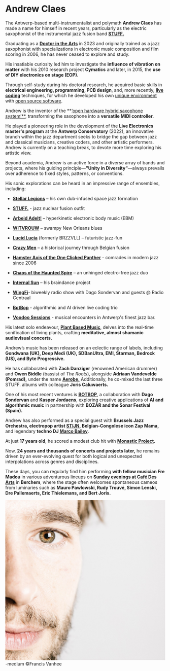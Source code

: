 # Andrew Claes

The Antwerp-based multi-instrumentalist and polymath **Andrew Claes** has made a name for himself in recent years, particularly as the electric saxophonist of the instrumental jazz fusion band **[STUFF.](music-stuff.md)**


Graduating as a **[Doctor in the Arts](projects-jazzhands.md)** in 2023 and originally trained as a jazz saxophonist with specializations in electronic music composition and film scoring in 2006, he has never ceased to explore and study.


His insatiable curiosity led him to investigate the **influence of vibration on matter** with his 2010 research project **Cymatics** and later, in 2015, the **use of DIY electronics on stage (EOP).**


Through self-study during his doctoral research, he acquired basic skills in **electrical engineering, programming, PCB design**, and, more recently, **[live coding](music-livecoding)** techniques, for which he developed his own [unique environment](software-livecoding.md) with [open source software](https://www.bespokesynth.com).


Andrew is the inventor of the **[‘open hardware hybrid saxophone system’**](projects-hybridsax), transforming the saxophone into a **versatile MIDI controller.**


He played a pioneering role in the development of the **Live Electronics master's program** at the **Antwerp Conservatory** (2022), an innovative branch within the jazz department seeks to bridge the gap between jazz and classical musicians, creative coders, and other artistic performers. 
Andrew is currently on a teaching break, to devote more time exploring his artistic view. 


Beyond academia, Andrew is an active force in a diverse array of bands and projects, where his guiding principle—**"Unity in Diversity"**—always prevails over adherence to fixed styles, patterns, or conventions.


His sonic explorations can be heard in an impressive range of ensembles, including:


- **[Stellar Legions](music-stellarlegions.md)** – his own dub-infused space jazz formation

- **[STUFF.](music-stuff.md)** - jazz nuclear fusion outfit

- **[Arbeid Adelt!](music-arbeidadelt.md)** – hyperkinetic electronic body music (EBM)

- **[WITVROUW](music-witvrouw.md)** – swampy New Orleans blues

- **[Lucid Lucia](music-lucidlucia.md)** (formerly BRZZVLL) – futuristic jazz-fun

- **[Crazy Men](music-crazymen.md)** – a historical journey through Belgian fusion

- **[Hamster Axis of the One Clicked Panther](music-hamsteraxis.md)** - comrades in modern jazz since 2006

- **[Chaos of the Haunted Spire](music-chaos.md)** – an unhinged electro-free jazz duo

- **[Internal Sun](music-internalsun.md)** – his braindance project

- **[WingFi](music-wingfi.md)**- biweekly radio show with Dago Sondervan and guests @ Radio Centraal

- **[BotBop](music-botbop.md)** - algorithmic and AI driven live coding trio

- **[Voodoo Sessions](music-voodoo.md)** - musical encounters in Antwerp's finest jazz bar.


His latest solo endeavour, **[Plant Based Music](music-pbm.md)**, delves into the real-time sonification of living plants, crafting **meditative, almost shamanic audiovisual concerts.**


Andrew’s music has been released on an eclectic range of labels, including **Gondwana (UK), Deep Medi (UK), SDBanUltra, EMI, Starman, Bedrock (US), and Byte Progressive.**


He has collaborated with **Zach Danziger** (renowned American drummer) and **Owen Biddle** (bassist of _The Roots_), alongside **Adriaan Vandevelde (Pomrad),** under the name **[Aerobe.](music-aerobe.md)** Additionally, he co-mixed the last three STUFF. albums with colleague **Joris Caluwaerts.**


One of his most recent ventures is **[BOTBOP](music-botbop.md)**, a collaboration with **Dago Sondervan** and **Kasper Jordaens**, exploring creative applications of **AI and algorithmic music** in partnership with **BOZAR and the Sonar Festival (Spain).**


Andrew has also performed as a special guest with **Brussels Jazz Orchestra, electropop artist [STIJN](music-stijn.md), Belgian-Congolese icon Zap Mama,** and legendary **techno DJ [Marco Bailey](music-marcobailey.md).**


At just **17 years old**, he scored a modest club hit with **[Monastic Project](music-monasticproject.md).**


Now, **24 years and thousands of concerts and projects later,** he remains driven by an ever-evolving quest for both logical and unexpected interpolations across genres and disciplines.


These days, you can regularly find him performing **with fellow musician Fre Madou** in various adventurous lineups on **[Sunday evenings at Café Des Arts](music-voodoo.md)** in **Berchem**, where the stage often welcomes spontaneous cameos from luminaries such as **Mauro Pawlowski, Rudy Trouvé, Simon Lenski, Dre Pallemaerts, Eric Thielemans, and Bert Joris.**



![AndrewClaes](../images/AndrewClaes1.jpg)-medium ©Francis Vanhee




